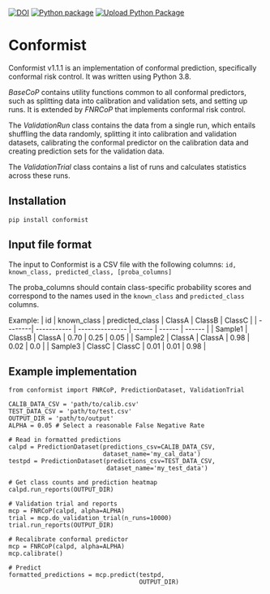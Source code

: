 <!-- Link to Google Font -->
<link rel="preconnect" href="https://fonts.googleapis.com">
<link rel="preconnect" href="https://fonts.gstatic.com" crossorigin>
<link href="https://fonts.googleapis.com/css2?family=League+Script&display=swap" rel="stylesheet">
<link href="readme.css" rel="stylesheet">


[![DOI](https://zenodo.org/badge/820298858.svg)](https://doi.org/10.5281/zenodo.14329248)
[![Python package](https://github.com/Molmed/conformist/actions/workflows/python-package.yml/badge.svg)](https://github.com/Molmed/conformist/actions/workflows/python-package.yml)
[![Upload Python Package](https://github.com/Molmed/conformist/actions/workflows/python-publish.yml/badge.svg)](https://github.com/Molmed/conformist/actions/workflows/python-publish.yml)


<h1 class="custom-font miami-neon-text">Conformist</h1>

Conformist v1.1.1 is an implementation of conformal prediction, specifically conformal risk control. It was written using Python 3.8.

*BaseCoP* contains utility functions common to all conformal predictors, such as splitting data into calibration and validation sets, and setting up runs. It is extended by *FNRCoP* that implements conformal risk control.

The *ValidationRun* class contains the data from a single run, which entails shuffling the data randomly, splitting it into calibration and validation datasets, calibrating the conformal predictor on the calibration data and creating prediction sets for the validation data.

The *ValidationTrial* class contains a list of runs and calculates statistics across these runs.

## Installation
`pip install conformist`

## Input file format

The input to Conformist is a CSV file with the following columns:
`id, known_class, predicted_class, [proba_columns]`

The proba_columns should contain class-specific probability scores and correspond to the names used in the `known_class` and `predicted_class` columns.

Example:
| id      | known_class | predicted_class | ClassA | ClassB | ClassC |
| --------| ----------- | --------------- | ------ | ------ | ------ |
| Sample1 | ClassB      | ClassA          | 0.70   | 0.25   | 0.05   |
| Sample2 | ClassA      | ClassA          | 0.98   | 0.02   | 0.0    |
| Sample3 | ClassC      | ClassC          | 0.01   | 0.01   | 0.98   |

## Example implementation
```
from conformist import FNRCoP, PredictionDataset, ValidationTrial

CALIB_DATA_CSV = 'path/to/calib.csv'
TEST_DATA_CSV = 'path/to/test.csv'
OUTPUT_DIR = 'path/to/output'
ALPHA = 0.05 # Select a reasonable False Negative Rate

# Read in formatted predictions
calpd = PredictionDataset(predictions_csv=CALIB_DATA_CSV,
                          dataset_name='my_cal_data')
testpd = PredictionDataset(predictions_csv=TEST_DATA_CSV,
                           dataset_name='my_test_data')

# Get class counts and prediction heatmap
calpd.run_reports(OUTPUT_DIR)

# Validation trial and reports
mcp = FNRCoP(calpd, alpha=ALPHA)
trial = mcp.do_validation_trial(n_runs=10000)
trial.run_reports(OUTPUT_DIR)

# Recalibrate conformal predictor
mcp = FNRCoP(calpd, alpha=ALPHA)
mcp.calibrate()

# Predict
formatted_predictions = mcp.predict(testpd,
                                    OUTPUT_DIR)
```
